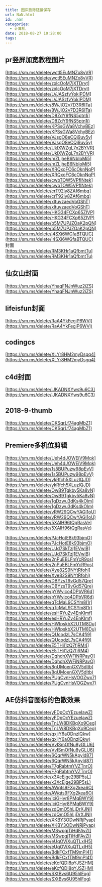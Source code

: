```yaml
---
title: 图床删除链接保存
url: NaN.html
id: .nan
categories:
  - 计算机
date: 2018-08-27 10:28:00
tags:
---
```


pr竖屏加宽教程图片
----------

[https://sm.ms/delete/wctl5EuMNZx8vVR](https://sm.ms/delete/wctl5EuMNZx8vVR)  
[https://sm.ms/delete/zxlcOoM7jXTDryt](https://sm.ms/delete/zxlcOoM7jXTDryt)  
[https://sm.ms/delete/LVJASzfvYokIPDM](https://sm.ms/delete/LVJASzfvYokIPDM)  
[https://sm.ms/delete/8WJjO2v7D3R6ITa](https://sm.ms/delete/8WJjO2v7D3R6ITa)  
[https://sm.ms/delete/D8ZdY9fNS5ptn1i](https://sm.ms/delete/D8ZdY9fNS5ptn1i)  
[https://sm.ms/delete/KPSsGWa8VchyBEz](https://sm.ms/delete/KPSsGWa8VchyBEz)  
[https://sm.ms/delete/VJsgO8eCQj9uv5y](https://sm.ms/delete/VJsgO8eCQj9uv5y)  
[https://sm.ms/delete/UklXWZgL7n2BYVR](https://sm.ms/delete/UklXWZgL7n2BYVR)  
[https://sm.ms/delete/mZLjheB6NbIoMi5](https://sm.ms/delete/mZLjheB6NbIoMi5)  
[https://sm.ms/delete/XRQxoFC6cOknNqP](https://sm.ms/delete/XRQxoFC6cOknNqP)  
[https://sm.ms/delete/cwbTOW5VPfINtek](https://sm.ms/delete/cwbTOW5VPfINtek)  
[https://sm.ms/delete/crT92ly8ZAf6mbq](https://sm.ms/delete/crT92ly8ZAf6mbq)  
[https://sm.ms/delete/xltuvzaedVoGShT](https://sm.ms/delete/xltuvzaedVoGShT)  
[https://sm.ms/delete/HKG34FCXp65ZIVP](https://sm.ms/delete/HKG34FCXp65ZIVP)  
[https://sm.ms/delete/b5M7UPJZOaK2pQN](https://sm.ms/delete/b5M7UPJZOaK2pQN)  
[https://sm.ms/delete/l4SXi6WGfaBTQUC](https://sm.ms/delete/l4SXi6WGfaBTQUC)  
封面  
[https://sm.ms/delete/RM3KHr1aQfbmtTu](https://sm.ms/delete/RM3KHr1aQfbmtTu)

仙女山封面
-----

[https://sm.ms/delete/YhaqFNJnWuz2iZS](https://sm.ms/delete/YhaqFNJnWuz2iZS)

lifeisfun封面
-----------

[https://sm.ms/delete/RaA4YkFegjP6WVl](https://sm.ms/delete/RaA4YkFegjP6WVl)

codingcs
--------

[https://sm.ms/delete/XLYr8HM2myDsgq4](https://sm.ms/delete/XLYr8HM2myDsgq4)

c4d封面
-----

[https://sm.ms/delete/lJKADNXYws9u6C3](https://sm.ms/delete/lJKADNXYws9u6C3)

2018-9-thumb
------------

[https://sm.ms/delete/CKSqrLf74agMbZ1](https://sm.ms/delete/CKSqrLf74agMbZ1)

Premiere多机位剪辑
-------------

[https://sm.ms/delete/Ueh4dJOWEiV9Mqk](https://sm.ms/delete/Ueh4dJOWEiV9Mqk)  
[https://sm.ms/delete/1s5BUPuzw98pEvV](https://sm.ms/delete/1s5BUPuzw98pEvV)  
[https://sm.ms/delete/ykRfch5XLuzlQJD](https://sm.ms/delete/ykRfch5XLuzlQJD)  
[https://sm.ms/delete/OwB9Tgkby5Ka8vN](https://sm.ms/delete/OwB9Tgkby5Ka8vN)  
[https://sm.ms/delete/1gDzwu3dKs4kOlm](https://sm.ms/delete/1gDzwu3dKs4kOlm)  
[https://sm.ms/delete/vRW29QCwYAGi1oU](https://sm.ms/delete/vRW29QCwYAGi1oU)  
[https://sm.ms/delete/5XAlH96tQgRasVe](https://sm.ms/delete/5XAlH96tQgRasVe)

[https://sm.ms/delete/PJcHotE8k93bjmO](https://sm.ms/delete/PJcHotE8k93bjmO)  
[https://sm.ms/delete/UJd7SkTzj1EVwlB](https://sm.ms/delete/UJd7SkTzj1EVwlB)  
[https://sm.ms/delete/2nPuEBLFmYcR9os](https://sm.ms/delete/2nPuEBLFmYcR9os)  
[https://sm.ms/delete/Xye82S9NYtRfohl](https://sm.ms/delete/Xye82S9NYtRfohl)  
[https://sm.ms/delete/DBYzsT9vGd57Qre](https://sm.ms/delete/DBYzsT9vGd57Qre)  
[https://sm.ms/delete/pYWyico4DPbVR6d](https://sm.ms/delete/pYWyico4DPbVR6d)  
[https://sm.ms/delete/qTcMaL9CSYm8I1r](https://sm.ms/delete/qTcMaL9CSYm8I1r)  
[https://sm.ms/delete/esHRYuZv4EnKImf](https://sm.ms/delete/esHRYuZv4EnKImf)  
[https://sm.ms/delete/HWIpskbX2UTM8Du](https://sm.ms/delete/HWIpskbX2UTM8Du)  
[https://sm.ms/delete/QUcodzL7sCA4fi9](https://sm.ms/delete/QUcodzL7sCA4fi9)  
[https://sm.ms/delete/E5THil1zQ7fjRM4](https://sm.ms/delete/E5THil1zQ7fjRM4)  
[https://sm.ms/delete/DqhdnXWFiNRPayO](https://sm.ms/delete/DqhdnXWFiNRPayO)  
[https://sm.ms/delete/8qUMoenGXV5dItb](https://sm.ms/delete/8qUMoenGXV5dItb)  
[https://sm.ms/delete/PUgCvnHsVOGZwx7](https://sm.ms/delete/PUgCvnHsVOGZwx7)

AE仿抖音图标的色散效果
------------

[https://sm.ms/delete/yFDpOcYEzueIawZ](https://sm.ms/delete/yFDpOcYEzueIawZ)  
[https://sm.ms/delete/TnLW8DKBqXo9Ceg](https://sm.ms/delete/TnLW8DKBqXo9Ceg)  
[https://sm.ms/delete/qxjiY6aODnzlQkw](https://sm.ms/delete/qxjiY6aODnzlQkw)  
[https://sm.ms/delete/VvISmOfNu8yGLU6](https://sm.ms/delete/VvISmOfNu8yGLU6)  
[https://sm.ms/delete/6QqrWN5kApyld87](https://sm.ms/delete/6QqrWN5kApyld87)  
[https://sm.ms/delete/F7gRabtmYVZTnrO](https://sm.ms/delete/F7gRabtmYVZTnrO)  
[https://sm.ms/delete/x3XcEjge29BP5sL](https://sm.ms/delete/x3XcEjge29BP5sL)  
[https://sm.ms/delete/AWqts9FXg2kea6O](https://sm.ms/delete/AWqts9FXg2kea6O)  
[https://sm.ms/delete/IciGHyr8PMqBWY9](https://sm.ms/delete/IciGHyr8PMqBWY9)  
[https://sm.ms/delete/zdQmO5hLjDrXJNl](https://sm.ms/delete/zdQmO5hLjDrXJNl)  
[https://sm.ms/delete/XKBY3ODwNRjPyap](https://sm.ms/delete/XKBY3ODwNRjPyap)  
[https://sm.ms/delete/MSwpgjTiHdFAvZI](https://sm.ms/delete/MSwpgjTiHdFAvZI)  
[https://sm.ms/delete/eUqOViXuQTLxIH5](https://sm.ms/delete/eUqOViXuQTLxIH5)  
[https://sm.ms/delete/BdkFCxfTM9mPI41](https://sm.ms/delete/BdkFCxfTM9mPI41)  
[https://sm.ms/delete/eKcfQDI8pYJSZHM](https://sm.ms/delete/eKcfQDI8pYJSZHM)  
[https://sm.ms/delete/SXtBvs6U95hlFog](https://sm.ms/delete/SXtBvs6U95hlFog)